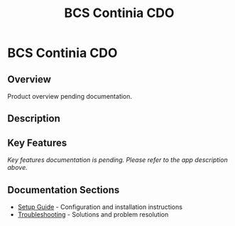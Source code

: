 ﻿---
title: "BCS Continia CDO"
description: ""
categories: [Products]
tags: [business-central]
weight: 56
version: "17.1.0.0"
---

# BCS Continia CDO

## Overview
Product overview pending documentation.

## Description


## Key Features
*Key features documentation is pending. Please refer to the app description above.*

## Documentation Sections
- [Setup Guide](./setup/) - Configuration and installation instructions
- [Troubleshooting](./solving/) - Solutions and problem resolution


